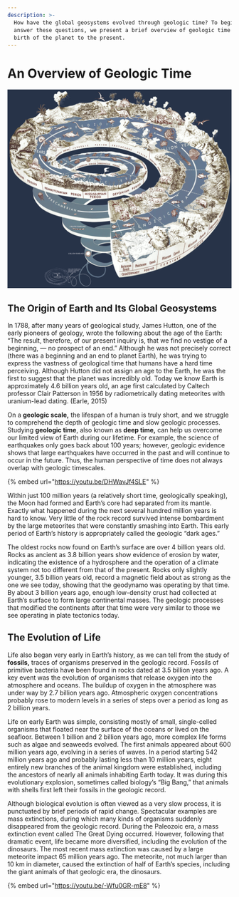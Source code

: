 ```yaml
---
description: >-
  How have the global geosystems evolved through geologic time? To begin to
  answer these questions, we present a brief overview of geologic time from the
  birth of the planet to the present.
---
```


# An Overview of Geologic Time

![Geological time spiral](../../.gitbook/assets/image%20%287%29.png)

## The Origin of Earth and Its Global Geosystems

In 1788, after many years of geological study, James Hutton, one of the early pioneers of geology, wrote the following about the age of the Earth: “The result, therefore, of our present inquiry is, that we find no vestige of a beginning, — no prospect of an end.” Although he was not precisely correct \(there was a beginning and an end to planet Earth\), he was trying to express the vastness of geological time that humans have a hard time perceiving. Although Hutton did not assign an age to the Earth, he was the first to suggest that the planet was incredibly old. Today we know Earth is approximately 4.6 billion years old, an age first calculated by Caltech professor Clair Patterson in 1956 by radiometrically dating meteorites with uranium-lead dating. \(Earle, 2015\)

On a **geologic scale,** the lifespan of a human is truly short, and we struggle to comprehend the depth of geologic time and slow geologic processes. Studying **geologic time**, also known as **deep time,** can help us overcome our limited view of Earth during our lifetime. For example, the science of earthquakes only goes back about 100 years; however, geologic evidence shows that large earthquakes have occurred in the past and will continue to occur in the future. Thus, the human perspective of time does not always overlap with geologic timescales.

{% embed url="https://youtu.be/DHWavJf4SLE" %}

 Within just 100 million years \(a relatively short time, geologically speaking\), the Moon had formed and Earth’s core had separated from its mantle. Exactly what happened during the next several hundred million years is hard to know. Very little of the rock record survived intense bombardment by the large meteorites that were constantly smashing into Earth. This early period of Earth’s history is appropriately called the geologic “dark ages.”

The oldest rocks now found on Earth’s surface are over 4 billion years old. Rocks as ancient as 3.8 billion years show evidence of erosion by water, indicating the existence of a hydrosphere and the operation of a climate system not too different from that of the present. Rocks only slightly younger, 3.5 billion years old, record a magnetic field about as strong as the one we see today, showing that the geodynamo was operating by that time. By about 3 billion years ago, enough low-density crust had collected at Earth’s surface to form large continental masses. The geologic processes that modified the continents after that time were very similar to those we see operating in plate tectonics today.

## The Evolution of Life

Life also began very early in Earth’s history, as we can tell from the study of **fossils,** traces of organisms preserved in the geologic record. Fossils of primitive bacteria have been found in rocks dated at 3.5 billion years ago. A key event was the evolution of organisms that release oxygen into the atmosphere and oceans. The buildup of oxygen in the atmosphere was under way by 2.7 billion years ago. Atmospheric oxygen concentrations probably rose to modern levels in a series of steps over a period as long as 2 billion years.

Life on early Earth was simple, consisting mostly of small, single-celled organisms that floated near the surface of the oceans or lived on the seafloor. Between 1 billion and 2 billion years ago, more complex life forms such as algae and seaweeds evolved. The first animals appeared about 600 million years ago, evolving in a series of waves. In a period starting 542 million years ago and probably lasting less than 10 million years, eight entirely new branches of the animal kingdom were established, including the ancestors of nearly all animals inhabiting Earth today. It was during this evolutionary explosion, sometimes called biology’s “Big Bang,” that animals with shells first left their fossils in the geologic record.

Although biological evolution is often viewed as a very slow process, it is punctuated by brief periods of rapid change. Spectacular examples are mass extinctions, during which many kinds of organisms suddenly disappeared from the geologic record. During the Paleozoic era, a mass extinction event called The Great Dying occurred. However, following that dramatic event, life became more diversified, including the evolution of the dinosaurs. The most recent mass extinction was caused by a large meteorite impact 65 million years ago. The meteorite, not much larger than 10 km in diameter, caused the extinction of half of Earth’s species, including the giant animals of that geologic era, the dinosaurs.

{% embed url="https://youtu.be/-Wfu0GR-mE8" %}



